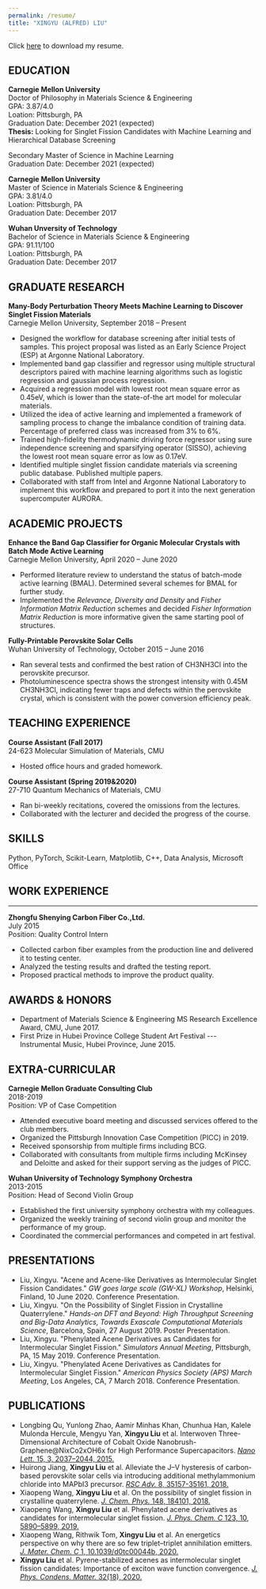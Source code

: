 ```yaml
---
permalink: /resume/
title: "XINGYU (ALFRED) LIU"
---
```


Click [here](BLABABA.github.io/files/resume_AL_2020.pdf) to download my resume. 
## EDUCATION
**Carnegie Mellon University**  
Doctor of Philosophy in Materials Science & Engineering  
GPA: 3.87/4.0  
Loation: Pittsburgh, PA   
Graduation Date: December 2021 (expected)  
**Thesis:** Looking for Singlet Fission Candidates with Machine Learning and Hierarchical Database Screening  

Secondary Master of Science in Machine Learning  
Graduation Date: December 2021 (expected)  

**Carnegie Mellon University**  
Master of Science in Materials Science & Engineering  
GPA: 3.81/4.0  
Loation: Pittsburgh, PA   
Graduation Date: December 2017  

**Wuhan Unversity of Technology**  
Bachelor of Science in Materials Science & Engineering  
GPA: 91.11/100  
Loation: Pittsburgh, PA   
Graduation Date: December 2017  

## GRADUATE RESEARCH
**Many-Body Perturbation Theory Meets Machine Learning to Discover Singlet Fission Materials**  
Carnegie Mellon University, September 2018 – Present  

+ Designed the workflow for database screening after initial tests of samples. This project proposal was listed as an Early Science Project (ESP) at Argonne National Laboratory.  
+ Implemented band gap classifier and regressor using multiple structural descriptors paired with machine learning algorithms such as logistic regression and gaussian process regression.  
+ Acquired a regression model with lowest root mean square error as 0.45eV, which is lower than the state-of-the art model for molecular materials.  
+ Utilized the idea of active learning and implemented a framework of sampling process to change the imbalance condition of training data. Percentage of preferred class was increased from 3% to 6%.  
+ Trained high-fidelity thermodynamic driving force regressor using sure independence screening and sparsifying operator (SISSO), achieving the lowest root mean square error as low as 0.17eV.  
+ Identified multiple singlet fission candidate materials via screening public database. Published multiple papers.  
+ Collaborated with staff from Intel and Argonne National Laboratory to implement this workflow and prepared to port it into the next generation supercomputer AURORA.  

## ACADEMIC PROJECTS
**Enhance the Band Gap Classifier for Organic Molecular Crystals with Batch Mode Active Learning**  
Carnegie Mellon University, April 2020 – June 2020  

+ Performed literature review to understand the status of batch-mode active learning (BMAL). Determined several schemes for BMAL for further study.  
+ Implemented the *Relevance, Diversity and Density* and *Fisher Information Matrix Reduction* schemes and decided *Fisher Information Matrix Reduction* is more informative given the same starting pool of structures.   

**Fully-Printable Perovskite Solar Cells**  
Wuhan University of Technology, October 2015 – June 2016

+ Ran several tests and confirmed the best ration of CH3NH3Cl into the perovskite precursor.  
+ Photoluminescence spectra shows the strongest intensity with 0.45M CH3NH3Cl, indicating fewer traps and defects within the perovskite crystal, which is consistent with the power conversion efficiency peak.  

## TEACHING EXPERIENCE
**Course Assistant (Fall 2017)**  
24-623 Molecular Simulation of Materials, CMU   

+ Hosted office hours and graded homework.  

**Course Assistant (Spring 2019&2020)**  
27-710 Quantum Mechanics of Materials, CMU  

+ Ran bi-weekly recitations, covered the omissions from the lectures.  
+ Collaborated with the lecturer and decided the progress of the course.  

## SKILLS
Python, PyTorch, Scikit-Learn, Matplotlib, C++, Data Analysis, Microsoft Office  

## WORK EXPERIENCE
****
**Zhongfu Shenying Carbon Fiber Co.,Ltd.**  
July 2015  
Position: Quality Control Intern  

+ Collected carbon fiber examples from the production line and delivered it to testing center.  
+ Analyzed the testing results and drafted the testing report.  
+ Proposed practical methods to improve the product quality.  

## AWARDS & HONORS

+ Department of Materials Science & Engineering MS Research Excellence Award, CMU, June 2017.  
+ First Prize in Hubei Province College Student Art Festival --- Instrumental Music, Hubei Province, June 2015.  

## EXTRA-CURRICULAR
**Carnegie Mellon Graduate Consulting Club**  
2018-2019  
Position: VP of Case Competition  

+ Attended executive board meeting and discussed services offered to the club members.  
+ Organized the Pittsburgh Innovation Case Competition (PICC) in 2019.  
+ Received sponsorship from multiple firms including BCG.  
+ Collaborated with consultants from multiple firms including McKinsey and Deloitte and asked for their support serving as the judges of PICC.  

**Wuhan University of Technology Symphony Orchestra**  
2013-2015  
Position: Head of Second Violin Group 
 
+ Established the first university symphony orchestra with my colleagues.  
+ Organized the weekly training of second violin group and monitor the performance of my group.  
+ Coordinated the commercial performances and competed in art festival.  

## PRESENTATIONS

+ Liu, Xingyu. "Acene and Acene-like Derivatives as Intermolecular Singlet Fission Candidates." *GW goes large scale (GW-XL) Workshop*, Helsinki, Finland, 10 June 2020. Conference Presentation.  
+ Liu, Xingyu. "On the Possibility of Singlet Fission in Crystalline Quaterrylene." *Hands-on DFT and Beyond: High Throughput Screening and Big-Data Analytics, Towards Exascale Computational Materials Science*, Barcelona, Spain, 27 August 2019. Poster Presentation.  
+ Liu, Xingyu. "Phenylated Acene Derivatives as Candidates for Intermolecular Singlet Fission." *Simulators Annual Meeting*, Pittsburgh, PA, 15 May 2019. Conference Presentation.  
+ Liu, Xingyu. "Phenylated Acene Derivatives as Candidates for Intermolecular Singlet Fission." *American Physics Society (APS) March Meeting*, Los Angeles, CA, 7 March 2018. Conference Presentation.  


## PUBLICATIONS

+ Longbing Qu, Yunlong Zhao, Aamir Minhas Khan, Chunhua Han, Kalele Mulonda Hercule, Mengyu Yan, **Xingyu Liu** et al. Interwoven Three-Dimensional Architecture of Cobalt Oxide Nanobrush-Graphene@NixCo2xOH6x for High Performance Supercapacitors. [*Nano Lett.* 15, 3, 2037–2044, 2015.](https://pubs.acs.org/doi/abs/10.1021/nl504901p)  
+ Huirong Jiang, **Xingyu Liu** et al. Alleviate the J–V hysteresis of carbon-based perovskite solar cells via introducing additional methylammonium chloride into MAPbI3 precursor. [*RSC Adv.* 8, 35157-35161, 2018.](https://pubs.rsc.org/ko/content/articlehtml/2018/ra/c8ra04347g)  
+ Xiaopeng Wang, **Xingyu Liu** et al. On the possibility of singlet fission in crystalline quaterrylene. [*J. Chem. Phys.* 148, 184101, 2018.](https://aip.scitation.org/doi/abs/10.1063/1.5027553)  
+ Xiaopeng Wang, **Xingyu Liu** et al. Phenylated acene derivatives as candidates for intermolecular singlet fission. [*J. Phys. Chem. C* 123, 10, 5890–5899, 2019.](https://pubs.acs.org/doi/abs/10.1021/acs.jpcc.8b12549)  
+ Xiaopeng Wang, Rithwik Tom, **Xingyu Liu** et al. An energetics perspective on why there are so few triplet–triplet annihilation emitters. [*J. Mater. Chem. C* 1, 10.1039/d0tc00044b, 2020.](https://pubs.rsc.org/en/content/articlehtml/2020/tc/d0tc00044b)  
+ **Xingyu Liu** et al. Pyrene-stabilized acenes as intermolecular singlet fission candidates: Importance of exciton wave function convergence. [*J. Phys. Condens. Matter.* 32(18), 2020.](https://iopscience.iop.org/article/10.1088/1361-648X/ab699e/meta)  

